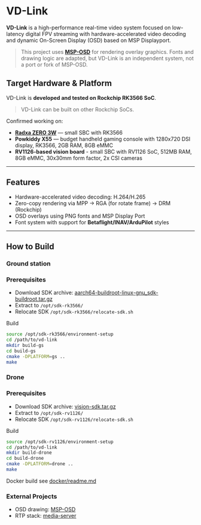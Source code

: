 # VD-Link

**VD-Link** is a high-performance real-time video system focused on low-latency digital FPV streaming with hardware-accelerated video decoding and dynamic On-Screen Display (OSD) based on MSP Displayport.



> This project uses **[MSP-OSD](https://github.com/fpv-wtf/msp-osd)** for rendering overlay graphics. Fonts and drawing logic are adapted, but VD-Link is an independent system, not a port or fork of MSP-OSD.

## Target Hardware & Platform

VD-Link is **developed and tested on Rockchip RK3566 SoC**.

> VD-Link can be built on other Rockchip SoCs.

Confirmed working on:

- **[Radxa ZERO 3W](https://radxa.com/products/zeros/zero3w/)** — small SBC with RK3566
- **Powkiddy X55** — budget handheld gaming console with 1280x720 DSI display, RK3566, 2GB RAM, 8GB eMMC
- **RV1126-based vision board** - small SBC with RV1126 SoC, 512MB RAM, 8GB eMMC, 30x30mm form factor, 2x CSI cameras
---

## Features

- Hardware-accelerated video decoding: H.264/H.265
- Zero-copy rendering via MPP -> RGA (for rotate frame) -> DRM (Rockchip)
- OSD overlays using PNG fonts and MSP Display Port
- Font system with support for **Betaflight/INAV/ArduPilot** styles

---

## How to Build

### Ground station
### Prerequisites
- Download SDK archive: [aarch64-buildroot-linux-gnu_sdk-buildroot.tar.gz](https://gitlab.hard-tech.org.ua/-/project/54/uploads/e61180e057be710362a4255e997cd603/aarch64-buildroot-linux-gnu_sdk-buildroot.tar.gz)
- Extract  to `/opt/sdk-rk3566/`
- Relocate SDK `/opt/sdk-rk3566/relocate-sdk.sh`

Build
```bash
source /opt/sdk-rk3566/environment-setup
cd /path/to/vd-link
mkdir build-gs
cd build-gs
cmake -DPLATFORM=gs ..
make

```


### Drone
### Prerequisites
- Download SDK archive: [vision-sdk.tar.gz](https://gitlab.hard-tech.org.ua/-/project/2/uploads/2a38fb33f9dc972ef00b15b8155399ef/vision-sdk.tar.gz)
- Extract to `/opt/sdk-rv1126/`
- Relocate SDK `/opt/sdk-rv1126/relocate-sdk.sh`

Build
```bash
source /opt/sdk-rv1126/environment-setup
cd /path/to/vd-link
mkdir build-drone
cd build-drone
cmake -DPLATFORM=drone ..
make
```

Docker build see [docker/readme.md](docker/readme.md)

### External Projects
- OSD drawing: [MSP-OSD](https://github.com/fpv-wtf/msp-osd)
- RTP stack: [media-server](https://github.com/ireader/media-server)
